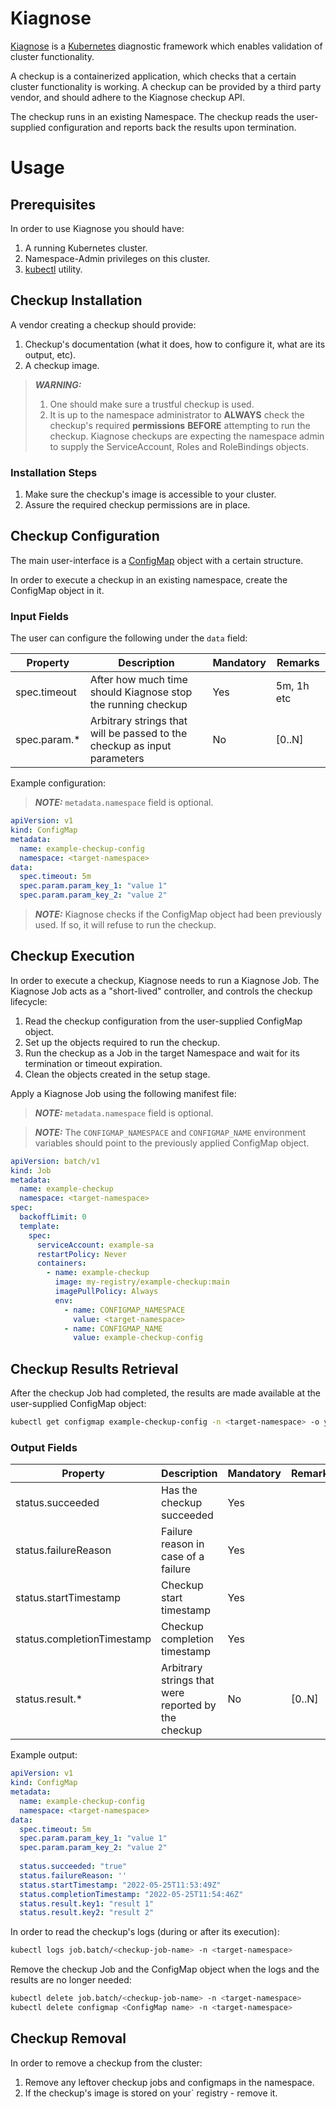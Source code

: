 # Kiagnose

[Kiagnose](https://github.com/kiagnose/kiagnose) is a [Kubernetes](https://kubernetes.io) diagnostic framework which enables validation of cluster functionality.

A checkup is a containerized application, which checks that a certain cluster functionality is working.
A checkup can be provided by a third party vendor, and should adhere to the Kiagnose checkup API.

The checkup runs in an existing Namespace.
The checkup reads the user-supplied configuration and reports back the results upon termination.

# Usage
## Prerequisites
In order to use Kiagnose you should have:
1. A running Kubernetes cluster.
2. Namespace-Admin privileges on this cluster.
3. [kubectl](https://kubernetes.io/docs/tasks/tools/#kubectl) utility.

## Checkup Installation
A vendor creating a checkup should provide:
1. Checkup's documentation (what it does, how to configure it, what are its output, etc). 
2. A checkup image.

> **_WARNING:_**
> 1. One should make sure a trustful checkup is used.
> 2. It is up to the namespace administrator to **ALWAYS** check the checkup's required **permissions**
**BEFORE** attempting to run the checkup.
Kiagnose checkups are expecting the namespace admin to supply the ServiceAccount, Roles and RoleBindings objects.

### Installation Steps
1. Make sure the checkup's image is accessible to your cluster.
2. Assure the required checkup permissions are in place.

## Checkup Configuration

The main user-interface is a [ConfigMap](https://kubernetes.io/docs/concepts/configuration/configmap/) object with a
certain structure.

In order to execute a checkup in an existing namespace, create the ConfigMap object in it.

### Input Fields
The user can configure the following under the `data` field:

| Property                | Description                                                                                                                 | Mandatory | Remarks                               |
|-------------------------|-----------------------------------------------------------------------------------------------------------------------------|-----------|---------------------------------------|
| spec.timeout            | After how much time should Kiagnose stop the running checkup                                                                | Yes       | 5m, 1h etc                            |
| spec.param.*            | Arbitrary strings that will be passed to the checkup as input parameters                                                    | No        | [0..N]                                |

Example configuration:

> **_NOTE:_** `metadata.namespace` field is optional.

```yaml
apiVersion: v1
kind: ConfigMap
metadata:
  name: example-checkup-config
  namespace: <target-namespace>
data:
  spec.timeout: 5m
  spec.param.param_key_1: "value 1"
  spec.param.param_key_2: "value 2"
```

> **_NOTE:_** Kiagnose checks if the ConfigMap object had been previously used. If so, it will refuse to run the checkup. 

## Checkup Execution
In order to execute a checkup, Kiagnose needs to run a Kiagnose Job.
The Kiagnose Job acts as a "short-lived" controller, and controls the checkup lifecycle:
1. Read the checkup configuration from the user-supplied ConfigMap object.
2. Set up the objects required to run the checkup.
3. Run the checkup as a Job in the target Namespace and wait for its termination or timeout expiration.
4. Clean the objects created in the setup stage.


Apply a Kiagnose Job using the following manifest file:

> **_NOTE:_** `metadata.namespace` field is optional.

> **_NOTE:_** The `CONFIGMAP_NAMESPACE` and `CONFIGMAP_NAME` environment variables should point to the previously applied ConfigMap object.
 
```yaml
apiVersion: batch/v1
kind: Job
metadata:
  name: example-checkup
  namespace: <target-namespace>
spec:
  backoffLimit: 0
  template:
    spec:
      serviceAccount: example-sa
      restartPolicy: Never
      containers:
        - name: example-checkup
          image: my-registry/example-checkup:main
          imagePullPolicy: Always
          env:
            - name: CONFIGMAP_NAMESPACE
              value: <target-namespace>
            - name: CONFIGMAP_NAME
              value: example-checkup-config
```

## Checkup Results Retrieval

After the checkup Job had completed, the results are made available at the user-supplied ConfigMap object:

```bash
kubectl get configmap example-checkup-config -n <target-namespace> -o yaml
```
### Output Fields
| Property                   | Description                                         | Mandatory | Remarks |
|----------------------------|-----------------------------------------------------|-----------|---------|
| status.succeeded           | Has the checkup succeeded                           | Yes       |         |
| status.failureReason       | Failure reason in case of a failure                 | Yes       |         |
| status.startTimestamp      | Checkup start timestamp                             | Yes       |         |
| status.completionTimestamp | Checkup completion timestamp                        | Yes       |         |
| status.result.*            | Arbitrary strings that were reported by the checkup | No        | [0..N]  |

Example output:
```yaml
apiVersion: v1
kind: ConfigMap
metadata:
  name: example-checkup-config
  namespace: <target-namespace>
data:
  spec.timeout: 5m
  spec.param.param_key_1: "value 1"
  spec.param.param_key_2: "value 2"
  
  status.succeeded: "true"
  status.failureReason: ''
  status.startTimestamp: "2022-05-25T11:53:49Z"
  status.completionTimestamp: "2022-05-25T11:54:46Z"
  status.result.key1: "result 1"
  status.result.key2: "result 2"
```

In order to read the checkup's logs (during or after its execution):
```bash
kubectl logs job.batch/<checkup-job-name> -n <target-namespace>
```

Remove the checkup Job and the ConfigMap object when the logs and the results are no longer needed:
```bash
kubectl delete job.batch/<checkup-job-name> -n <target-namespace>
kubectl delete configmap <ConfigMap name> -n <target-namespace>
```

## Checkup Removal
In order to remove a checkup from the cluster:
1. Remove any leftover checkup jobs and configmaps in the namespace. 
2. If the checkup's image is stored on your` registry - remove it.
